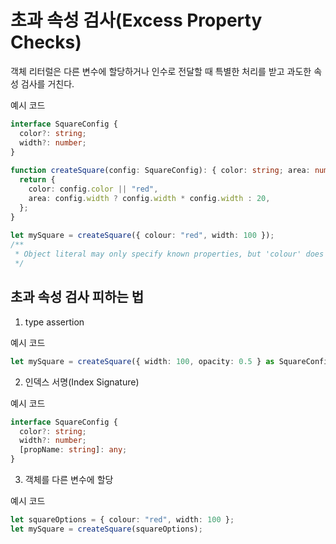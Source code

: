 # 초과 속성 검사(Excess Property Checks)

객체 리터럴은 다른 변수에 할당하거나 인수로 전달할 때 특별한 처리를 받고 과도한 속성 검사를 거친다.

예시 코드
```ts
interface SquareConfig {
  color?: string;
  width?: number;
}
 
function createSquare(config: SquareConfig): { color: string; area: number } {
  return {
    color: config.color || "red",
    area: config.width ? config.width * config.width : 20,
  };
}
 
let mySquare = createSquare({ colour: "red", width: 100 });
/**
 * Object literal may only specify known properties, but 'colour' does not exist in type 'SquareConfig'. Did you mean to write 'color'?
 */
```

## 초과 속성 검사 피하는 법

1. type assertion

예시 코드
```ts
let mySquare = createSquare({ width: 100, opacity: 0.5 } as SquareConfig);
```

2. 인덱스 서명(Index Signature)

예시 코드
```ts
interface SquareConfig {
  color?: string;
  width?: number;
  [propName: string]: any;
}
```

3. 객체를 다른 변수에 할당

예시 코드
```ts
let squareOptions = { colour: "red", width: 100 };
let mySquare = createSquare(squareOptions);
```
